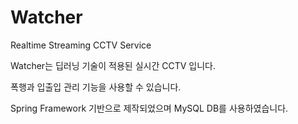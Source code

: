 # Watcher
Realtime Streaming CCTV Service

Watcher는 딥러닝 기술이 적용된 실시간 CCTV 입니다.

폭행과 입출입 관리 기능을 사용할 수 있습니다.

Spring Framework 기반으로 제작되었으며 MySQL DB를 사용하였습니다.

 
  

